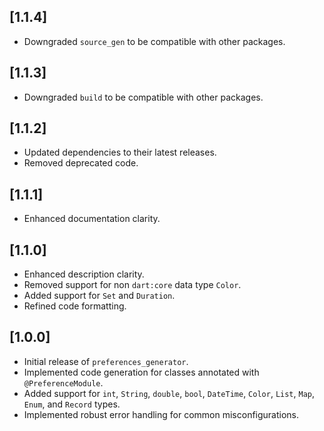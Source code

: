 ## [1.1.4]

- Downgraded `source_gen` to be compatible with other packages.

## [1.1.3]

- Downgraded `build` to be compatible with other packages.

## [1.1.2]

- Updated dependencies to their latest releases.
- Removed deprecated code.

## [1.1.1]

- Enhanced documentation clarity.

## [1.1.0]

- Enhanced description clarity.
- Removed support for non `dart:core` data type `Color`.
- Added support for `Set` and `Duration`.
- Refined code formatting.

## [1.0.0]

- Initial release of `preferences_generator`.
- Implemented code generation for classes annotated with `@PreferenceModule`.
- Added support for `int`, `String`, `double`, `bool`, `DateTime`, `Color`, `List`, `Map`, `Enum`,
  and `Record` types.
- Implemented robust error handling for common misconfigurations.